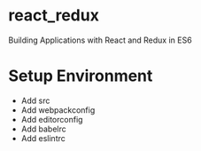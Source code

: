 # react_redux
Building Applications with React and Redux in ES6

# Setup Environment
- Add src
- Add webpackconfig
- Add editorconfig
- Add babelrc
- Add eslintrc